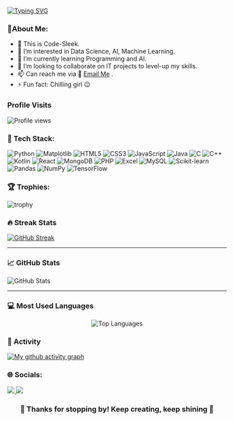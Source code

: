 <!-- Typing Header -->
[![Typing SVG](https://readme-typing-svg.herokuapp.com?font=Fira+Code&pause=1000&color=00BFBF&center=true&vCenter=true&width=435&lines=Hi+there!+I'm+Yashodha+Cooray+💙)](https://git.io/typing-svg)

### 🍄About Me:
- 🐼 This is Code-Sleek.
- 👀 I’m interested in Data Science, AI, Machine Learning.
- 🌱 I’m currently learning Programming and AI.
- 💞️ I’m looking to collaborate on IT projects to level-up my skills.
- 📫 Can reach me via 📧 [Email Me](mailto:coorayyashodha@gmail.com)
.
- ⚡ Fun fact: Chilling girl 😉

<!---
Code-Sleek/Code-Sleek is a ✨ special ✨ repository because its `README.md` (this file) appears on your GitHub profile.
You can click the Preview link to take a look at your changes.
--->
### Profile Visits
![Profile views](https://komarev.com/ghpvc/?username=Code-Sleek&label=Profile%20views&color=0e75b6&style=flat)

### 🧠 Tech Stack:

![Python](https://img.shields.io/badge/Python-3776AB?style=for-the-badge&logo=python&logoColor=white)
![Matplotlib](https://img.shields.io/badge/Matplotlib-ffcc33?style=for-the-badge&logo=matplotlib&logoColor=black)
![HTML5](https://img.shields.io/badge/HTML5-E34F26?style=for-the-badge&logo=html5&logoColor=white)
![CSS3](https://img.shields.io/badge/CSS3-1572B6?style=for-the-badge&logo=css3&logoColor=white)
![JavaScript](https://img.shields.io/badge/JavaScript-F7DF1E?style=for-the-badge&logo=javascript&logoColor=black)
![Java](https://img.shields.io/badge/Java-007396?style=for-the-badge&logo=java&logoColor=white)
![C](https://img.shields.io/badge/C-00599C?style=for-the-badge&logo=c&logoColor=white)
![C++](https://img.shields.io/badge/C++-00599C?style=for-the-badge&logo=c%2B%2B&logoColor=white)
![Kotlin](https://img.shields.io/badge/Kotlin-7F52FF?style=for-the-badge&logo=kotlin&logoColor=white)
![React](https://img.shields.io/badge/React-20232A?style=for-the-badge&logo=react&logoColor=61DAFB)
![MongoDB](https://img.shields.io/badge/MongoDB-47A248?style=for-the-badge&logo=mongodb&logoColor=white)
![PHP](https://img.shields.io/badge/PHP-777BB4?style=for-the-badge&logo=php&logoColor=white)
![Excel](https://img.shields.io/badge/Microsoft_Excel-217346?style=for-the-badge&logo=microsoft-excel&logoColor=white)
![MySQL](https://img.shields.io/badge/MySQL-4479A1?style=for-the-badge&logo=mysql&logoColor=white)
![Scikit-learn](https://img.shields.io/badge/Scikit--learn-F7931E?style=for-the-badge&logo=scikit-learn&logoColor=white)
![Pandas](https://img.shields.io/badge/Pandas-150458?style=for-the-badge&logo=pandas&logoColor=white)
![NumPy](https://img.shields.io/badge/NumPy-013243?style=for-the-badge&logo=numpy&logoColor=white)
![TensorFlow](https://img.shields.io/badge/TensorFlow-FF6F00?style=for-the-badge&logo=tensorflow&logoColor=white)

### 🏆 Trophies:
![trophy](https://github-profile-trophy.vercel.app/?username=Code-Sleek&theme=algolia)


### 🔥 Streak Stats
[![GitHub Streak](https://streak-stats.demolab.com?user=Code-Sleek&theme=tokyonight&hide_border=true)](https://git.io/streak-stats)

---

### 📈 GitHub Stats
![GitHub Stats](https://github-readme-stats.vercel.app/api?username=Code-Sleek&show_icons=true&theme=tokyonight)


---

### 💻 Most Used Languages
<p align="center">
  <img src="https://github-readme-stats.vercel.app/api/top-langs/?username=Code-Sleek&layout=compact&theme=tokyonight&langs_count=8" alt="Top Languages" />
</p>


### 🧿 Activity
[![My github activity graph](https://github-readme-activity-graph.vercel.app/graph?username=Code-Sleek&theme=rogue)](https://github.com/ashutosh00710/github-readme-activity-graph)


### 🌐 Socials:

<p align="left">
  <a href="https://www.linkedin.com/in/yashodha-cooray-573628272">
    <img src="https://img.shields.io/badge/LinkedIn-0A66C2?style=for-the-badge&logo=linkedin&logoColor=white"/>
  </a>
  <a href="https://stackoverflow.com/users/26338188/yashodha-cooray">
    <img src="https://img.shields.io/badge/Stackoverflow-FE7A16?style=for-the-badge&logo=stackoverflow&logoColor=white"/>
  </a>
</p>


<h3 align="center">💚 Thanks for stopping by! Keep creating, keep shining 💙</h3>
</p>
